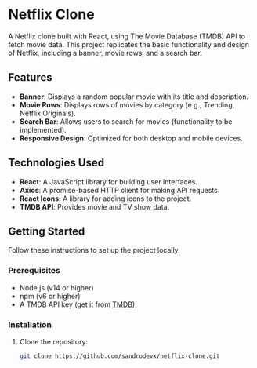 # Netflix Clone

A Netflix clone built with React, using The Movie Database (TMDB) API to fetch movie data. This project replicates the basic functionality and design of Netflix, including a banner, movie rows, and a search bar.

## Features

- **Banner**: Displays a random popular movie with its title and description.
- **Movie Rows**: Displays rows of movies by category (e.g., Trending, Netflix Originals).
- **Search Bar**: Allows users to search for movies (functionality to be implemented).
- **Responsive Design**: Optimized for both desktop and mobile devices.

## Technologies Used

- **React**: A JavaScript library for building user interfaces.
- **Axios**: A promise-based HTTP client for making API requests.
- **React Icons**: A library for adding icons to the project.
- **TMDB API**: Provides movie and TV show data.

## Getting Started

Follow these instructions to set up the project locally.

### Prerequisites

- Node.js (v14 or higher)
- npm (v6 or higher)
- A TMDB API key (get it from [TMDB](https://www.themoviedb.org/)).

### Installation

1. Clone the repository:
   ```bash
   git clone https://github.com/sandrodevx/netflix-clone.git

